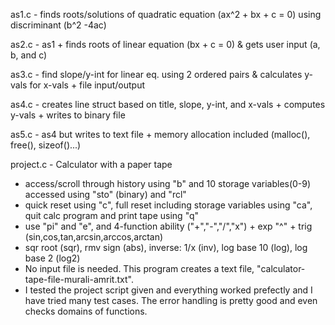 as1.c - finds roots/solutions of quadratic equation (ax^2 + bx + c = 0) using discriminant (b^2 -4ac)

as2.c - as1 + finds roots of linear equation (bx + c = 0) & gets user input (a, b, and c)

as3.c - find slope/y-int for linear eq. using 2 ordered pairs & calculates y-vals for x-vals + file input/output

as4.c - creates line struct based on title, slope, y-int, and x-vals + computes y-vals + writes to binary file

as5.c - as4 but writes to text file + memory allocation included (malloc(), free(), sizeof()...)

project.c - Calculator with a paper tape
- access/scroll through history using "b" and 10 storage variables(0-9) accessed using "sto" (binary) and "rcl"
- quick reset using "c", full reset including storage variables using "ca", quit calc program and print tape using "q" 
- use "pi" and "e", and 4-function ability ("+","-","/","x") + exp "^" + trig (sin,cos,tan,arcsin,arccos,arctan) 
- sqr root (sqr), rmv sign (abs), inverse: 1/x (inv), log base 10 (log), log base 2 (log2)
- No input file is needed. This program creates a text file, "calculator-tape-file-murali-amrit.txt". 
- I tested the project script given and everything worked prefectly and I have tried many test cases. The error
   handling is pretty good and even checks domains of functions.
